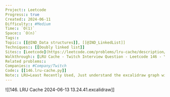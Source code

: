 ```yaml
---
Project:: Leetcode
Progress:: true
Created:: 2024-06-11
Difficulty:: #Medium 
Time:: `O(1)`
Space:: `O(n)`
Tags:: 
Topic:: [[@IND_Data structures]], [[@IND_LinkedList]]
Techniques:: [[Doubly linked list]]
Sites:: [Leetcode](https://leetcode.com/problems/lru-cache/description/)
Walkthrough:: [LRU Cache - Twitch Interview Question - Leetcode 146 - YouTube](https://www.youtube.com/watch?v=7ABFKPK2hD4)
Related problems:: 
Companies:: #Company/Twitch
Code:: [[146.lru-cache.py]]
Note:: LRU=Least Recently Used, Just understand the excalidraw graph will be able to complete the code easily
---
```


![[146. LRU Cache 2024-06-13 13.24.41.excalidraw]]


